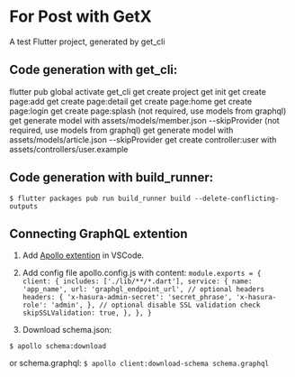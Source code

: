 # For Post with GetX

A test Flutter project, generated by get_cli

## Code generation with get_cli:

flutter pub global activate get_cli
get create project
get init
get create page:add
get create page:detail
get create page:home
get create page:login
get create page:splash
(not required, use models from graphql) get generate model with assets/models/member.json --skipProvider
(not required, use models from graphql) get generate model with assets/models/article.json --skipProvider
get create controller:user with assets/controllers/user.example

## Code generation with build_runner:

`$ flutter packages pub run build_runner build --delete-conflicting-outputs`

## Сonnecting GraphQL extention

1) Add [Apollo extention](https://marketplace.visualstudio.com/items?itemName=apollographql.vscode-apollo) in VSCode.

2) Add config file apollo.config.js with content:
`module.exports = {
  client: {
    includes: ['./lib/**/*.dart'],
    service: {
      name: 'app_name',
      url: 'graphgl_endpoint_url',
      // optional headers
      headers: {
        'x-hasura-admin-secret': 'secret_phrase',
        'x-hasura-role': 'admin',
      },
      // optional disable SSL validation check
      skipSSLValidation: true,
    },
  },
}`

3) Download schema.json:

`$ apollo schema:download`

or schema.graphql:
`$ apollo client:download-schema schema.graphql`

